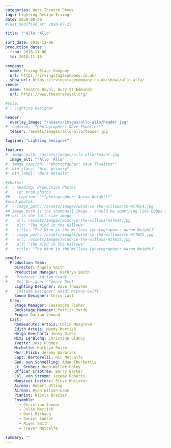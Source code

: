 ```yaml
---
categories: Work Theatre Shows
tags: Lighting-Design Irving
date: 2020-08-20
#last_modified_at: 2020-07-25

title: "'Allo 'Allo"

sort_date: 2018-11-06
production_dates:
  from: 2018-11-06
  to: 2018-11-10

company:
  name: Irving Stage Company
  url: https://irvingstagecompany.co.uk/
  show_url: https://irvingstagecompany.co.uk/shows/allo-allo/
venue:
  name: Theatre Royal, Bury St Edmunds
  url: https://www.theatreroyal.org/

#role:
# - Lighting Designer

header:
  overlay_image: "/assets/images/allo-allo/header.jpg"
#  caption: "*photographer: Dave Thwaites*"
  teaser: /assets/images/allo-allo/teaser.jpg

tagline: "Lighting Designer"

feature:
#  image_path: /assets/images/allo-allo/teaser.jpg
  image_alt: "'Allo 'Allo"
#  image_caption: "*photographer: Dave Thwaites*"
#  btn_class: "btn--primary"
#  btn_label: "More Details"

#photos:
#  - heading: Production Photos
#    id: prod_photos
##    caption: "*(photographer: Aaron Weight)*"
#prod_photos:
#  - image_path: /assets/images/wind-in-the-willows/th-WITW14.jpg
## image_path is the thumbnail image - should be something like 600px wide
## url is the full size image
#    url: /assets/images/wind-in-the-willows/WITW14.jpg
#    alt: "The Wind in the Willows"
#    title: "The Wind in the Willows (photographer: Aaron Weight)"
#  - image_path: /assets/images/wind-in-the-willows/th-WITW25.jpg
#    url: /assets/images/wind-in-the-willows/WITW25.jpg
#    alt: "The Wind in the Willows"
#    title: "The Wind in the Willows (photographer: Aaron Weight)"

people:
  Production Team:
    Director: Angela Smith
    Production Manager: Kathryn Smith
#    Producer: Adrian Grady
#    Set Designer: Connie Dent
    Lighting Designer: Dave Thwaites
#    Costume Designer: Heidi McEvoy-Swift
    Sound Designer: Chris Last
  Crew:
    Stage Manager: Cassandra Fisher
    Backstage Manager: Patrick Yardy
    Props: Darian Vomund
  Cast:
    Ren&eacute; Artois: Colin Musgrove
    Edith Artois: Mandy Morrish
    Helga Geerhart: Jenny Dines
    Mimi Le'Blonq: Christine Glancy
    Yvette: Jess Hughes
    Michelle: Kathryn Smith
    Herr Flick: Jeremy Warbrick
    Capt. Bertorelli: Nic Metcalfe
    Gen. von Schmelling: Adam Thurkettle
    Lt. Gruber: Hugh Weller-Poley
    Officer Crabtree: Barry Barker
    Col. von Stromm: Jeremy Roberts
    Monsieur Leclerc: Steve Whitaker
    Airman: Robert Utting
    Airman: Ryan Wilson-Lane
    Pianist: Nicola Brazier
    Ensemble:
      - Christian Jenner
      - Julie Merrick
      - Dani Rishaug
      - Daniel Sadler
      - Nigel Smith
      - Trevor Metcalfe

summary: ""
---
```

